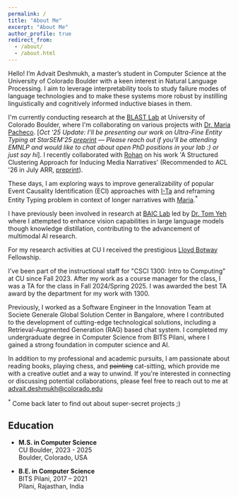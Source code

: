 ```yaml
---
permalink: /
title: "About Me"
excerpt: "About Me"
author_profile: true
redirect_from: 
  - /about/
  - /about.html
---
```


Hello! I’m Advait Deshmukh, a master’s student in Computer Science at the University of Colorado Boulder with a keen interest in Natural Language Processing. I aim to leverage interpretability tools to study failure modes of language technologies and to make these systems more robust by instilling linguistically and cognitively informed inductive biases in them.

I'm currently conducting research at the [BLAST Lab](https://blast-cu.github.io/) at University of Colorado Boulder, where I'm collaborating on various projects with [Dr. Maria Pacheco](https://blast-cu.github.io/mlpacheco/). [*Oct '25 Update: I'll be presenting our work on Ultra-Fine Entity Typing at StarSEM'25 [preprint](https://arxiv.org/abs/2410.17355) — Please reach out if you'll be attending EMNLP and would like to chat about open PhD positions in your lab :) or just say hi*]. I recently collaborated with [Rohan](https://www.rohandas.net/) on his work 'A Structured Clustering Approach for Inducing Media Narratives' (Recommended to ACL '26 in July ARR, [preprint](https://drive.google.com/file/d/1P23DLGdzBhJU3jPNfMmJmPvkmfYn7p59/view?usp=sharing)). 

These days, I am exploring ways to improve generalizability of popular Event Causality Identification (ECI) approaches with [I-Ta](https://doug919.github.io/) and reframing Entity Typing problem in context of longer narratives with [Maria](https://blast-cu.github.io/mlpacheco/).<sup>*</sup>

I have previously been involved in research at [BAIC Lab](https://baic.center/) led by [Dr. Tom Yeh](https://www.colorado.edu/cs/tom-yeh) where I attempted to enhance vision capabilities in large language models though knowledge distillation, contributing to the advancement of multimodal AI research. 

For my research activities at CU I received the prestigious [Lloyd Botway](https://www.colorado.edu/engineering/2023/02/14/lloyd-botway-mcompsci70) Fellowship.

I've been part of the instructional staff for "CSCI 1300: Intro to Computing" at CU since Fall 2023. After my work as a course manager for the class, I was a TA for the class in Fall 2024/Spring 2025. I was awarded the best TA award by the department for my work with 1300.

Previously, I worked as a Software Engineer in the Innovation Team at Societe Generale Global Solution Center in Bangalore, where I contributed to the development of cutting-edge technological solutions, including a Retrieval-Augmented Generation (RAG) based chat system. I completed my undergraduate degree in Computer Science from BITS Pilani, where I gained a strong foundation in computer science and AI. 

In addition to my professional and academic pursuits, I am passionate about reading books, playing chess, and ~~painting~~ cat-sitting, which provide me with a creative outlet and a way to unwind. If you're interested in connecting or discussing potential collaborations, please feel free to reach out to me at advait.deshmukh@colorado.edu

<sup>*</sup> Come back later to find out about super-secret projects ;)
## Education

- **M.S. in Computer Science**  
  CU Boulder, 2023 - 2025  
  Boulder, Colorado, USA
  
- **B.E. in Computer Science**  
  BITS Pilani, 2017 – 2021  
  Pilani, Rajasthan, India
